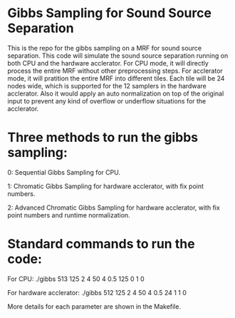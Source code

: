 # Gibbs Sampling for Sound Source Separation
This is the repo for the gibbs sampling on a MRF for sound source separation. This code will simulate the sound source separation running on both CPU and the hardware acclerator. For CPU mode, it will directly process the entire MRF without other preprocessing steps. For acclerator mode, it will pratition the entire MRF into different tiles. Each tile will be 24 nodes wide, which is supported for the 12 samplers in the hardware acclerator. Also it would apply an auto normalization on top of the original input to prevent any kind of overflow or underflow situations for the acclerator. 

# Three methods to run the gibbs sampling:
0: Sequential Gibbs Sampling for CPU.

1: Chromatic Gibbs Sampling for hardware acclerator, with fix point numbers.

2: Advanced Chromatic Gibbs Sampling for hardware acclerator, with fix point numbers and runtime normalization.    

# Standard commands to run the code:
For CPU: 
./gibbs 513 125 2 4 50 4 0.5 125 0 1 0

For hardware acclerator: 
./gibbs 512 125 2 4 50 4 0.5 24 1 1 0 

More details for each parameter are shown in the Makefile.

